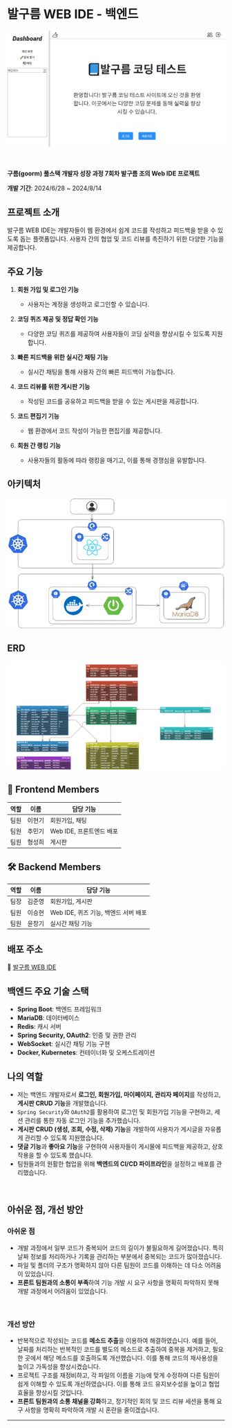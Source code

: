 # 발구름 WEB IDE - 백엔드
![banner](/image/발구름.jpg)
<br><br><br>


**구름(goorm) 풀스택 개발자 성장 과정 7회차 발구름 조의 Web IDE 프로젝트**

**개발 기간**: 2024/6/28 ~ 2024/8/14

## 프로젝트 소개

발구름 WEB IDE는 개발자들이 웹 환경에서 쉽게 코드를 작성하고 피드백을 받을 수 있도록 돕는 플랫폼입니다. 사용자 간의 협업 및 코드 리뷰를 촉진하기 위한 다양한 기능을 제공합니다.

## 주요 기능

1. **회원 가입 및 로그인 기능**
   - 사용자는 계정을 생성하고 로그인할 수 있습니다.

2. **코딩 퀴즈 제공 및 정답 확인 기능**
   - 다양한 코딩 퀴즈를 제공하여 사용자들이 코딩 실력을 향상시킬 수 있도록 지원합니다.

3. **빠른 피드백을 위한 실시간 채팅 기능**
   - 실시간 채팅을 통해 사용자 간의 빠른 피드백이 가능합니다.

4. **코드 리뷰를 위한 게시판 기능**
   - 작성된 코드를 공유하고 피드백을 받을 수 있는 게시판을 제공합니다.

5. **코드 편집기 기능**
   - 웹 환경에서 코드 작성이 가능한 편집기를 제공합니다.

6. **회원 간 랭킹 기능**
   - 사용자들의 활동에 따라 랭킹을 매기고, 이를 통해 경쟁심을 유발합니다.

## 아키텍처

![Service Architecture](/image/아키택쳐.jpg) <!-- 아키텍처 이미지를 여기에 추가해주세요. -->

## ERD

![ERD](/image/IDEProject.png) <!-- 데이터베이스 ERD 이미지를 여기에 추가해주세요. -->

## 🎨 Frontend Members

| 역할   | 이름       | 담당 기능                                  |
| ------ | ---------- | ----------------------------------------- |
| 팀원   | 이현기     | 회원가입, 채팅                            |
| 팀원   | 추민기     | Web IDE, 프론트엔드 배포                  |
| 팀원   | 형성희     | 게시판                                   |

## 🛠 Backend Members

| 역할          | 이름       | 담당 기능                                                         |
| ------------- | ---------- | ---------------------------------------------------------------- |
| 팀장   | 김준영     | 회원가입, 게시판                                                  |
| 팀원          | 이승현     | Web IDE, 퀴즈 기능, 백엔드 서버 배포                             |
| 팀원          | 윤창기     | 실시간 채팅 기능                                                 |

## 배포 주소

🔗 [발구름 WEB IDE](https://k33d397de87b1a.user-app.krampoline.com/) <!-- 실제 배포된 주소를 여기에 추가해주세요. -->

## 백엔드 주요 기술 스택

- **Spring Boot**: 백엔드 프레임워크
- **MariaDB**: 데이터베이스
- **Redis**: 캐시 서버
- **Spring Security, OAuth2**: 인증 및 권한 관리
- **WebSocket**: 실시간 채팅 기능 구현
- **Docker, Kubernetes**: 컨테이너화 및 오케스트레이션

## 나의 역할


- 저는 백엔드 개발자로서 **로그인, 회원가입, 마이페이지, 관리자 페이지**를 작성하고, **게시판 CRUD 기능**을 개발했습니다.
- `Spring Security`와 `OAuth2`를 활용하여 로그인 및 회원가입 기능을 구현하고, 세션 관리를 통한 자동 로그인 기능을 추가했습니다.
- **게시판 CRUD (생성, 조회, 수정, 삭제) 기능**을 개발하여 사용자가 게시글을 자유롭게 관리할 수 있도록 지원했습니다.
- **댓글 기능**과 **좋아요 기능**을 구현하여 사용자들이 게시물에 피드백을 제공하고, 상호작용을 할 수 있도록 했습니다.
- 팀원들과의 원활한 협업을 위해 **백엔드의 CI/CD 파이프라인**을 설정하고 배포를 관리했습니다.

<br>

## 아쉬운 점, 개선 방안

### 아쉬운 점

- 개발 과정에서 일부 코드가 중복되어 코드의 길이가 불필요하게 길어졌습니다. 특히 날짜 정보를 처리하거나 기록을 관리하는 부분에서 중복되는 코드가 많아졌습니다.
- 파일 및 폴더의 구조가 명확하지 않아 다른 팀원이 코드를 이해하는 데 다소 어려움이 있었습니다.
- **프론트 팀원과의 소통이 부족**하여 기능 개발 시 요구 사항을 명확히 파악하지 못해 개발 과정에서 어려움이 있었습니다.

<br>

### 개선 방안

- 반복적으로 작성되는 코드를 **메소드 추출**을 이용하여 해결하였습니다. 예를 들어, 날짜를 처리하는 반복적인 코드를 별도의 메소드로 추출하여 중복을 제거하고, 필요한 곳에서 해당 메소드를 호출하도록 개선했습니다. 이를 통해 코드의 재사용성을 높이고 가독성을 향상시켰습니다.
- 프로젝트 구조를 재정비하고, 각 파일의 이름을 기능에 맞게 수정하여 다른 팀원이 쉽게 이해할 수 있도록 개선하였습니다. 이를 통해 코드 유지보수성을 높이고 협업 효율을 향상시킬 것입니다.
- **프론트 팀원과의 소통 채널을 강화**하고, 정기적인 회의 및 코드 리뷰 세션을 통해 요구 사항을 명확히 파악하여 개발 시 혼란을 줄이겠습니다.


---

